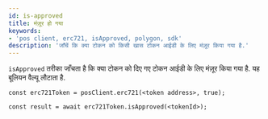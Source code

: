 ```yaml
---
id: is-approved
title: मंज़ूर हो गया
keywords:
- 'pos client, erc721, isApproved, polygon, sdk'
description: 'जाँचें कि क्या टोकन को किसी खास टोकन आईडी के लिए मंज़ूर किया गया है.'
---
```


`isApproved` तरीका जाँचता है कि क्या टोकन को दिए गए टोकन आईडी के लिए मंज़ूर किया गया है. यह बूलियन वैल्यू लौटाता है.

```
const erc721Token = posClient.erc721(<token address>, true);

const result = await erc721Token.isApproved(<tokenId>);

```
